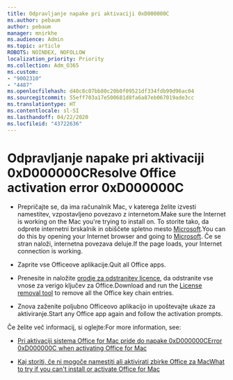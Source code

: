 ```yaml
---
title: Odpravljanje napake pri aktivaciji 0xD000000C
ms.author: pebaum
author: pebaum
manager: mnirkhe
ms.audience: Admin
ms.topic: article
ROBOTS: NOINDEX, NOFOLLOW
localization_priority: Priority
ms.collection: Adm_O365
ms.custom:
- "9002310"
- "4487"
ms.openlocfilehash: d40c8c07bb80c20b0f09521df334fdb99d96ac04
ms.sourcegitcommit: 55eff703a17e500681d8fa6a87eb067019ade3cc
ms.translationtype: HT
ms.contentlocale: sl-SI
ms.lasthandoff: 04/22/2020
ms.locfileid: "43722636"
---
```

# <a name="resolve-office-activation-error-0xd000000c"></a><span data-ttu-id="2f106-102">Odpravljanje napake pri aktivaciji 0xD000000C</span><span class="sxs-lookup"><span data-stu-id="2f106-102">Resolve Office activation error 0xD000000C</span></span>

- <span data-ttu-id="2f106-103">Prepričajte se, da ima računalnik Mac, v katerega želite izvesti namestitev, vzpostavljeno povezavo z internetom.</span><span class="sxs-lookup"><span data-stu-id="2f106-103">Make sure the Internet is working on the Mac you're trying to install on.</span></span> <span data-ttu-id="2f106-104">To storite tako, da odprete internetni brskalnik in obiščete spletno mesto [Microsoft](https://www.microsoft.com).</span><span class="sxs-lookup"><span data-stu-id="2f106-104">You can do this by opening your Internet browser and going to [Microsoft](https://www.microsoft.com).</span></span> <span data-ttu-id="2f106-105">Če se stran naloži, internetna povezava deluje.</span><span class="sxs-lookup"><span data-stu-id="2f106-105">If the page loads, your Internet connection is working.</span></span>

- <span data-ttu-id="2f106-106">Zaprite vse Officeove aplikacije.</span><span class="sxs-lookup"><span data-stu-id="2f106-106">Quit all Office apps.</span></span>

- <span data-ttu-id="2f106-107">Prenesite in naložite [orodje za odstranitev licence](https://go.microsoft.com/fwlink/?linkid=849815), da odstranite vse vnose za verigo ključev za Office.</span><span class="sxs-lookup"><span data-stu-id="2f106-107">Download and run the [License removal tool](https://go.microsoft.com/fwlink/?linkid=849815) to remove all the Office key chain entries.</span></span>

- <span data-ttu-id="2f106-108">Znova zaženite poljubno Officeovo aplikacijo in upoštevajte ukaze za aktiviranje.</span><span class="sxs-lookup"><span data-stu-id="2f106-108">Start any Office app again and follow the activation prompts.</span></span>

<span data-ttu-id="2f106-109">Če želite več informacij, si oglejte:</span><span class="sxs-lookup"><span data-stu-id="2f106-109">For more information, see:</span></span>

- [<span data-ttu-id="2f106-110">Pri aktivaciji sistema Office for Mac pride do napake 0xD000000C</span><span class="sxs-lookup"><span data-stu-id="2f106-110">Error 0xD000000C when activating Office for Mac</span></span>](https://support.office.com/article/error-0xd000000c-when-activating-office-for-mac-da865931-4658-4829-ba2d-8133390c6d25)

- [<span data-ttu-id="2f106-111">Kaj storiti, če ni mogoče namestiti ali aktivirati zbirke Office za Mac</span><span class="sxs-lookup"><span data-stu-id="2f106-111">What to try if you can't install or activate Office for Mac</span></span>](https://support.office.com/article/what-to-try-if-you-can-t-install-or-activate-office-for-mac-5efba2b4-b1e6-4e5f-bf3c-6ab945d03dea)
